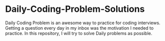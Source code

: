 # Daily-Coding-Problem-Solutions
Daily Coding Problem is an awesome way to practice for coding interviews. Getting a question every day in my inbox was the motivation I needed to practice. In this repository, I will try to solve Daily problems as possible.
